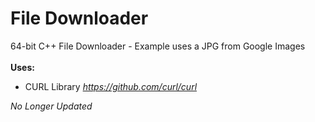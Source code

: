 # File Downloader
 64-bit C++ File Downloader - Example uses a JPG from Google Images
 </br> </br>
 __Uses:__
  - CURL Library _https://github.com/curl/curl_
 
  *No Longer Updated*
